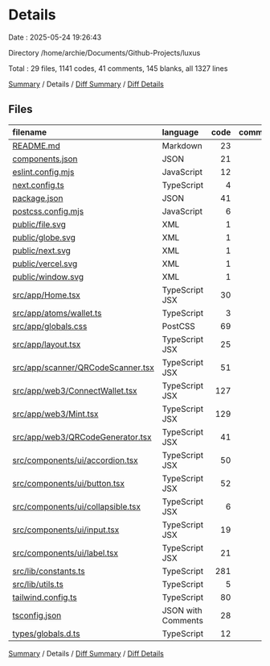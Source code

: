 # Details

Date : 2025-05-24 19:26:43

Directory /home/archie/Documents/Github-Projects/luxus

Total : 29 files,  1141 codes, 41 comments, 145 blanks, all 1327 lines

[Summary](results.md) / Details / [Diff Summary](diff.md) / [Diff Details](diff-details.md)

## Files
| filename | language | code | comment | blank | total |
| :--- | :--- | ---: | ---: | ---: | ---: |
| [README.md](/README.md) | Markdown | 23 | 0 | 14 | 37 |
| [components.json](/components.json) | JSON | 21 | 0 | 0 | 21 |
| [eslint.config.mjs](/eslint.config.mjs) | JavaScript | 12 | 0 | 5 | 17 |
| [next.config.ts](/next.config.ts) | TypeScript | 4 | 1 | 3 | 8 |
| [package.json](/package.json) | JSON | 41 | 0 | 1 | 42 |
| [postcss.config.mjs](/postcss.config.mjs) | JavaScript | 6 | 1 | 2 | 9 |
| [public/file.svg](/public/file.svg) | XML | 1 | 0 | 0 | 1 |
| [public/globe.svg](/public/globe.svg) | XML | 1 | 0 | 0 | 1 |
| [public/next.svg](/public/next.svg) | XML | 1 | 0 | 0 | 1 |
| [public/vercel.svg](/public/vercel.svg) | XML | 1 | 0 | 0 | 1 |
| [public/window.svg](/public/window.svg) | XML | 1 | 0 | 0 | 1 |
| [src/app/Home.tsx](/src/app/Home.tsx) | TypeScript JSX | 30 | 25 | 4 | 59 |
| [src/app/atoms/wallet.ts](/src/app/atoms/wallet.ts) | TypeScript | 3 | 0 | 2 | 5 |
| [src/app/globals.css](/src/app/globals.css) | PostCSS | 69 | 0 | 8 | 77 |
| [src/app/layout.tsx](/src/app/layout.tsx) | TypeScript JSX | 25 | 0 | 5 | 30 |
| [src/app/scanner/QRCodeScanner.tsx](/src/app/scanner/QRCodeScanner.tsx) | TypeScript JSX | 51 | 1 | 11 | 63 |
| [src/app/web3/ConnectWallet.tsx](/src/app/web3/ConnectWallet.tsx) | TypeScript JSX | 127 | 0 | 16 | 143 |
| [src/app/web3/Mint.tsx](/src/app/web3/Mint.tsx) | TypeScript JSX | 129 | 12 | 23 | 164 |
| [src/app/web3/QRCodeGenerator.tsx](/src/app/web3/QRCodeGenerator.tsx) | TypeScript JSX | 41 | 0 | 12 | 53 |
| [src/components/ui/accordion.tsx](/src/components/ui/accordion.tsx) | TypeScript JSX | 50 | 0 | 8 | 58 |
| [src/components/ui/button.tsx](/src/components/ui/button.tsx) | TypeScript JSX | 52 | 0 | 6 | 58 |
| [src/components/ui/collapsible.tsx](/src/components/ui/collapsible.tsx) | TypeScript JSX | 6 | 0 | 6 | 12 |
| [src/components/ui/input.tsx](/src/components/ui/input.tsx) | TypeScript JSX | 19 | 0 | 4 | 23 |
| [src/components/ui/label.tsx](/src/components/ui/label.tsx) | TypeScript JSX | 21 | 0 | 6 | 27 |
| [src/lib/constants.ts](/src/lib/constants.ts) | TypeScript | 281 | 0 | 1 | 282 |
| [src/lib/utils.ts](/src/lib/utils.ts) | TypeScript | 5 | 0 | 2 | 7 |
| [tailwind.config.ts](/tailwind.config.ts) | TypeScript | 80 | 0 | 2 | 82 |
| [tsconfig.json](/tsconfig.json) | JSON with Comments | 28 | 0 | 1 | 29 |
| [types/globals.d.ts](/types/globals.d.ts) | TypeScript | 12 | 1 | 3 | 16 |

[Summary](results.md) / Details / [Diff Summary](diff.md) / [Diff Details](diff-details.md)